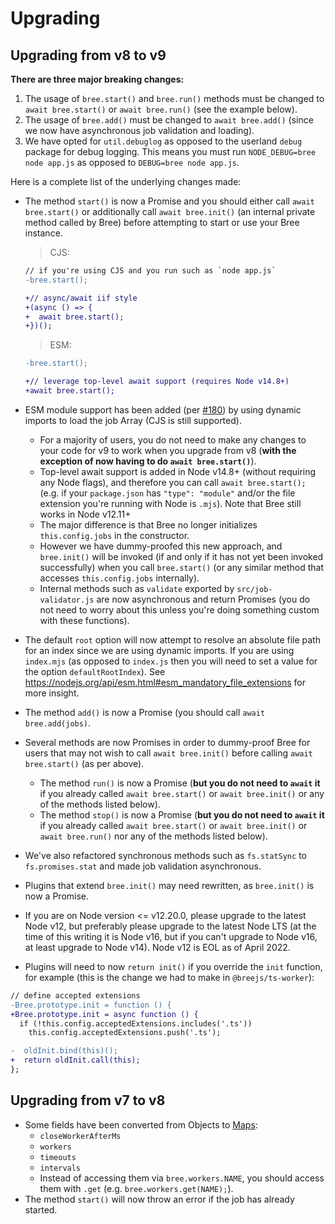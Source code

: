 # Upgrading


## Upgrading from v8 to v9

**There are three major breaking changes:**

1. The usage of `bree.start()` and `bree.run()` methods must be changed to `await bree.start()` or `await bree.run()` (see the example below).
2. The usage of `bree.add()` must be changed to `await bree.add()` (since we now have asynchronous job validation and loading).
3. We have opted for `util.debuglog` as opposed to the userland `debug` package for debug logging.  This means you must run `NODE_DEBUG=bree node app.js` as opposed to `DEBUG=bree node app.js`.

Here is a complete list of the underlying changes made:

* The method `start()` is now a Promise and you should either call `await bree.start()` or additionally call `await bree.init()` (an internal private method called by Bree) before attempting to start or use your Bree instance.

  > CJS:

  ```diff
  // if you're using CJS and you run such as `node app.js`
  -bree.start();

  +// async/await iif style
  +(async () => {
  +  await bree.start();
  +})();
  ```

  > ESM:

  ```diff
  -bree.start();

  +// leverage top-level await support (requires Node v14.8+)
  +await bree.start();
  ```

* ESM module support has been added (per [#180](https://github.com/breejs/bree/issues/180)) by using dynamic imports to load the job Array (CJS is still supported).
  * For a majority of users, you do not need to make any changes to your code for v9 to work when you upgrade from v8 (**with the exception of now having to do `await bree.start()`**).
  * Top-level await support is added in Node v14.8+ (without requiring any Node flags), and therefore you can call `await bree.start();` (e.g. if your `package.json` has `"type": "module"` and/or the file extension you're running with Node is `.mjs`).  Note that Bree still works in Node v12.11+
  * The major difference is that Bree no longer initializes `this.config.jobs` in the constructor.
  * However we have dummy-proofed this new approach, and `bree.init()` will be invoked (if and only if it has not yet been invoked successfully) when you call `bree.start()` (or any similar method that accesses `this.config.jobs` internally).
  * Internal methods such as `validate` exported by `src/job-validator.js` are now asynchronous and return Promises (you do not need to worry about this unless you're doing something custom with these functions).

* The default `root` option will now attempt to resolve an absolute file path for an index since we are using dynamic imports.  If you are using `index.mjs` (as opposed to `index.js` then you will need to set a value for the option `defaultRootIndex`).  See <https://nodejs.org/api/esm.html#esm_mandatory_file_extensions> for more insight.

* The method `add()` is now a Promise (you should call `await bree.add(jobs)`.

* Several methods are now Promises in order to dummy-proof Bree for users that may not wish to call `await bree.init()` before calling `await bree.start()` (as per above).
  * The method `run()` is now a Promise (**but you do not need to `await` it** if you already called `await bree.start()` or `await bree.init()` or any of the methods listed below).
  * The method `stop()` is now a Promise (**but you do not need to `await` it** if you already called `await bree.start()` or `await bree.init()` or `await bree.run()` nor any of the methods listed below).

* We've also refactored synchronous methods such as `fs.statSync` to `fs.promises.stat` and made job validation asynchronous.

* Plugins that extend `bree.init()` may need rewritten, as `bree.init()` is now a Promise.

* If you are on Node version <= v12.20.0, please upgrade to the latest Node v12, but preferably please upgrade to the latest Node LTS (at the time of this writing it is Node v16, but if you can't upgrade to Node v16, at least upgrade to Node v14).  Node v12 is EOL as of April 2022.

* Plugins will need to now `return init()` if you override the `init` function, for example (this is the change we had to make in `@breejs/ts-worker`):

```diff
// define accepted extensions
-Bree.prototype.init = function () {
+Bree.prototype.init = async function () {
  if (!this.config.acceptedExtensions.includes('.ts'))
    this.config.acceptedExtensions.push('.ts');

-  oldInit.bind(this)();
+  return oldInit.call(this);
};
```


## Upgrading from v7 to v8

* Some fields have been converted from Objects to [Maps](https://developer.mozilla.org/en-US/docs/Web/JavaScript/Reference/Global_Objects/Map):
  * `closeWorkerAfterMs`
  * `workers`
  * `timeouts`
  * `intervals`
  * Instead of accessing them via `bree.workers.NAME`, you should access them with `.get` (e.g. `bree.workers.get(NAME);`).
* The method `start()` will now throw an error if the job has already started.
